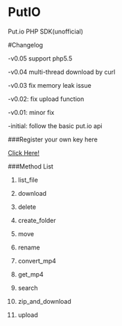 PutIO
=====

Put.io PHP SDK(unofficial)

#Changelog

-v0.05 support php5.5

-v0.04 multi-thread download by curl

-v0.03 fix memory leak issue

-v0.02: fix upload function

-v0.01: minor fix

-initial: follow the basic put.io api

###Register your own key here

[Click Here!](https://put.io/v2/oauth2/register)

###Method List

1. list_file

2. download

3. delete

4. create_folder

5. move

6. rename

7. convert_mp4

8. get_mp4

9. search

10. zip_and_download

11. upload
